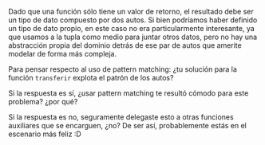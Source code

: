 Dado que una función sólo tiene un valor de retorno, el resultado debe ser un tipo de dato compuesto por dos autos. Si bien podríamos haber definido un tipo de dato propio, en este caso no era particularmente interesante, ya que usamos a la tupla como medio para juntar otros datos, pero no hay una abstracción propia del dominio detrás de ese par de autos que amerite modelar de forma más compleja.

Para pensar respecto al uso de pattern matching: ¿tu solución para la función `transferir` explota el patrón de los autos?

Si la respuesta es sí, ¿usar pattern matching te resultó cómodo para este problema? ¿por qué?

Si la respuesta es no, seguramente delegaste esto a otras funciones auxiliares que se encarguen, ¿no? De ser así, probablemente estás en el escenario más feliz :D